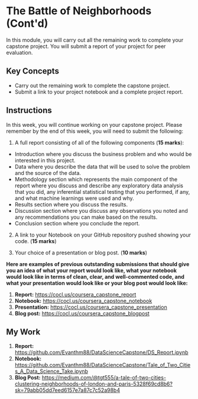 # The Battle of Neighborhoods (Cont'd)

In this module, you will carry out all the remaining work to complete your capstone project. You will submit a report of your project for peer evaluation.

## Key Concepts
- Carry out the remaining work to complete the capstone project.
- Submit a link to your project notebook and a complete project report.

## Instructions

In this week, you will continue working on your capstone project. Please remember by the end of this week, you will need to submit the following:

1. A full report consisting of all of the following components (**15 marks**):

- Introduction where you discuss the business problem and who would be interested in this project.
- Data where you describe the data that will be used to solve the problem and the source of the data.
- Methodology section which represents the main component of the report where you discuss and describe any exploratory data analysis that you did, any inferential statistical testing that you performed, if any, and what machine learnings were used and why.
- Results section where you discuss the results.
- Discussion section where you discuss any observations you noted and any recommendations you can make based on the results.
- Conclusion section where you conclude the report.

2. A link to your Notebook on your GitHub repository pushed showing your code. (**15 marks**)

3. Your choice of a presentation or blog post. (**10 marks**)

**Here are examples of previous outstanding submissions that should give you an idea of what your report would look like, what your notebook would look like in terms of clean, clear, and well-commented code, and what your presentation would look like or your blog post would look like:**

1. **Report:** https://cocl.us/coursera_capstone_report
2. **Notebook:** https://cocl.us/coursera_capstone_notebook
3. **Presentation:** https://cocl.us/coursera_capstone_presentation
4. **Blog post:** https://cocl.us/coursera_capstone_blogpost

## My Work

1. **Report:** https://github.com/Evanthm88/DataScienceCapstone/DS_Report.ipynb
2. **Notebook:** https://github.com/Evanthm88/DataScienceCapstone/Tale_of_Two_Cities_A_Data_Science_Take.ipynb
3. **Blog Post:** https://medium.com/@tgt555/a-tale-of-two-cities-clustering-neighborhoods-of-london-and-paris-5328f69cd8b6?sk=79abb05dd7eed6157e7a87c7c52a98b4